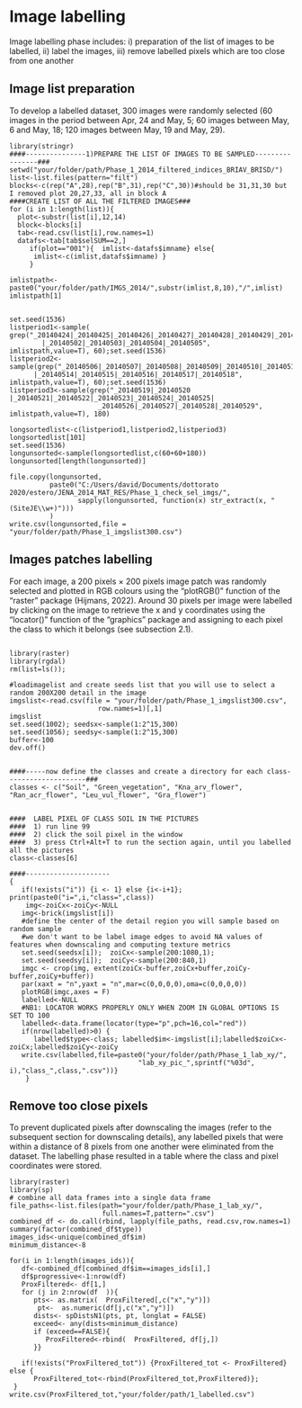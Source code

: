 # Image labelling
Image labelling phase includes: i) preparation of the list of images to be labelled, ii) label the images, iii) remove labelled pixels which are too close from one another 

## Image list preparation
To develop a labelled dataset, 300 images were randomly selected (60 images in the period between Apr, 24 and May, 5; 60 images between May, 6 and May, 18; 120 images between May, 19 and May, 29). 
```
library(stringr)
####---------------1)PREPARE THE LIST OF IMAGES TO BE SAMPLED----------------###
setwd("your/folder/path/Phase_1_2014_filtered_indices_BRIAV_BRISD/")
list<-list.files(pattern="filt")
blocks<-c(rep("A",28),rep("B",31),rep("C",30))#should be 31,31,30 but I removed plot 20,27,33, all in block A
####CREATE LIST OF ALL THE FILTERED IMAGES###
for (i in 1:length(list)){
  plot<-substr(list[i],12,14)
  block<-blocks[i]
  tab<-read.csv(list[i],row.names=1)
  datafs<-tab[tab$selSUM==2,]
     if(plot=="001"){  imlist<-datafs$imname} else{
      imlist<-c(imlist,datafs$imname) }
     }

imlistpath<-paste0("your/folder/path/IMGS_2014/",substr(imlist,8,10),"/",imlist)
imlistpath[1]


set.seed(1536)
listperiod1<-sample( grep("_20140424|_20140425|_20140426|_20140427|_20140428|_20140429|_20140430|_20140501
        |_20140502|_20140503|_20140504|_20140505", imlistpath,value=T), 60);set.seed(1536)
listperiod2<-  sample(grep("_20140506|_20140507|_20140508|_20140509|_20140510|_20140511|_20140512|_20140513
      |_20140514|_20140515|_20140516|_20140517|_20140518", imlistpath,value=T), 60);set.seed(1536)
listperiod3<-sample(grep("_20140519|_20140520  |_20140521|_20140522|_20140523|_20140524|_20140525|
                      _20140526|_20140527|_20140528|_20140529", imlistpath,value=T), 180)

longsortedlist<-c(listperiod1,listperiod2,listperiod3)
longsortedlist[101]
set.seed(1536)
longunsorted<-sample(longsortedlist,c(60+60+180))
longunsorted[length(longunsorted)]

file.copy(longunsorted,
          paste0("C:/Users/david/Documents/dottorato 2020/estero/JENA_2014_MAT_RES/Phase_1_check_sel_imgs/",
                 sapply(longunsorted, function(x) str_extract(x, "(SiteJE\\w+)")))
          )
write.csv(longunsorted,file = "your/folder/path/Phase_1_imgslist300.csv")
```
## Images patches  labelling
For each image, a 200 pixels × 200 pixels image patch was randomly selected and plotted in RGB colours using the “plotRGB()” function of the “raster” package (Hijmans, 2022). Around 30 pixels per image were labelled by clicking on the image to retrieve the x and y coordinates using the “locator()” function of the “graphics” package and assigning to each pixel the class to which it belongs (see subsection 2.1). 

```

library(raster)
library(rgdal)
rm(list=ls());

#loadimagelist and create seeds list that you will use to select a random 200X200 detail in the image
imgslist<-read.csv(file = "your/folder/path/Phase_1_imgslist300.csv",
                      row.names=1)[,1]
imgslist
set.seed(1002); seedsx<-sample(1:2^15,300)
set.seed(1056); seedsy<-sample(1:2^15,300)
buffer<-100
dev.off()


####-----now define the classes and create a directory for each class--------------------###
classes <- c("Soil", "Green_vegetation", "Kna_arv_flower", "Ran_acr_flower", "Leu_vul_flower", "Gra_flower")


####  LABEL PIXEL OF CLASS SOIL IN THE PICTURES
####  1) run line 99
####  2) click the soil pixel in the window
####  3) press Ctrl+Alt+T to run the section again, until you labelled all the pictures
class<-classes[6]

####---------------------
{
   if(!exists("i")) {i <- 1} else {i<-i+1};  print(paste0("i=",i,"class=",class))
    img<-zoiCx<-zoiCy<-NULL
   img<-brick(imgslist[i])
   #define the center of the detail region you will sample based on random sample
   #we don't want to be label image edges to avoid NA values of features when downscaling and computing texture metrics
   set.seed(seedsx[i]);  zoiCx<-sample(200:1080,1);
   set.seed(seedsy[i]);  zoiCy<-sample(200:840,1)
   imgc <- crop(img, extent(zoiCx-buffer,zoiCx+buffer,zoiCy-buffer,zoiCy+buffer))
   par(xaxt = "n",yaxt = "n",mar=c(0,0,0,0),oma=c(0,0,0,0))
   plotRGB(imgc,axes = F)
   labelled<-NULL
   #NB1: LOCATOR WORKS PROPERLY ONLY WHEN ZOOM IN GLOBAL OPTIONS IS SET TO 100
   labelled<-data.frame(locator(type="p",pch=16,col="red"))
   if(nrow(labelled)>0) { 
      labelled$type<-class; labelled$im<-imgslist[i];labelled$zoiCx<-zoiCx;labelled$zoiCy<-zoiCy
   write.csv(labelled,file=paste0("your/folder/path/Phase_1_lab_xy/",
                                "lab_xy_pic_",sprintf("%03d", i),"class_",class,".csv"))}
    }

```

## Remove too close pixels
To prevent duplicated pixels after downscaling the images (refer to the subsequent section for downscaling details), any labelled pixels that were within a distance of 8 pixels from one another were eliminated from the dataset. The labelling phase resulted in a table where the class and pixel coordinates were stored.
```
library(raster)
library(sp)
# combine all data frames into a single data frame
file_paths<-list.files(path="your/folder/path/Phase_1_lab_xy/",
                       full.names=T,pattern=".csv")
combined_df <- do.call(rbind, lapply(file_paths, read.csv,row.names=1)
summary(factor(combined_df$type))
images_ids<-unique(combined_df$im)
minimum_distance<-8

for(i in 1:length(images_ids)){
   df<-combined_df[combined_df$im==images_ids[i],]
   df$progressive<-1:nrow(df)
   ProxFiltered<- df[1,]
   for (j in 2:nrow(df  )){
      pts<- as.matrix(  ProxFiltered[,c("x","y")])
       pt<-  as.numeric(df[j,c("x","y")])
      dists<- spDistsN1(pts, pt, longlat = FALSE)
      exceed<- any(dists<minimum_distance)
      if (exceed==FALSE){
         ProxFiltered<-rbind(  ProxFiltered, df[j,])
      }}

   if(!exists("ProxFiltered_tot")) {ProxFiltered_tot <- ProxFiltered} else {
      ProxFiltered_tot<-rbind(ProxFiltered_tot,ProxFiltered)};  
 }
write.csv(ProxFiltered_tot,"your/folder/path/1_labelled.csv")
```







